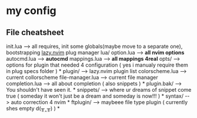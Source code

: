 # my config

## File cheatsheet

init.lua --> all requires, init some globals(maybe move to a separate one), bootstrapping [lazy.nvim](https://github.com/folke/lazy.nvim) plug manager
lua/
    option.lua --> **all nvim options**
    autocmd.lua --> **autocmd**
    mappings.lua --> **all mappings 4real**
    opts/ --> options for plugin that needed 4 configuration ( yes i manualy require them in plug specs folder )
        *
    plugin/ --> lazy.nvim plugin list
        colorscheme.lua --> current collorscheme
        file-manager.lua --> current file manager
        completion.lua --> all about completion ( also snippets )
        *
    plugin.bak/ --> You shouldn't have seen it.
        *
snippets/ --> where ur dreams of snippet come true ( someday it won't just be a dream and someday is now!!! ) 
    *
syntax/ --> auto correction 4 nvim
    *
ftplugin/ --> maybeee file type plugin ( currently shes empty   d(╥‸╥)   )
    *

